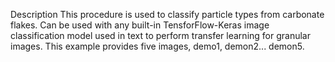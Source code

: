 Description
This procedure is used to classify particle types from carbonate flakes.  Can be used with any built-in TensforFlow-Keras image classification model used in text to perform transfer learning for granular images.  This example provides five images, demo1, demon2...  demon5.
